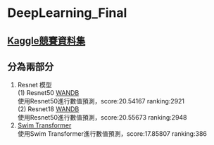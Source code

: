 # DeepLearning_Final
## [Kaggle競賽資料集](https://www.kaggle.com/c/petfinder-pawpularity-score)

## 分為兩部分
1. Resnet 模型  
   (1) Resnet50 [WANDB](https://wandb.ai/garymarz/PetFinder_my_Pawpularity%20Contest%20resnet50/runs/298tv2k6/overview?workspace=user-garymarz)  
       使用Resnet50進行數值預測，score:20.54167 ranking:2921  
   (2) Resnet18 [WANDB](https://wandb.ai/garymarz/PetFinder_my_Pawpularity%20Contest/runs/vqf5m6hp/overview?workspace=user-garymarz)  
       使用Resnet50進行數值預測，score:20.55673 ranking:2948  
2. [Swim Transformer](https://www.google.com/search?q=Swin+Transformer&rlz=1C1ONGR_zhTWTW955TW955&oq=Swin+Transformer&aqs=chrome.0.69i59l2j69i60l3.1005j0j4&sourceid=chrome&ie=UTF-8)  
   使用Swim Transformer進行數值預測，score:17.85807 ranking:386

